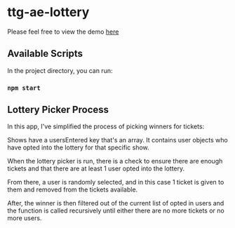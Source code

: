 # ttg-ae-lottery

Please feel free to view the demo [here](https://runandrerun.github.io/ttg-ae-lottery/)

## Available Scripts

In the project directory, you can run:

### `npm start`

## Lottery Picker Process

In this app, I've simplified the process of picking winners for tickets:

Shows have a usersEntered key that's an array. It contains user objects who have opted into the lottery for that specific show.

When the lottery picker is run, there is a check to ensure there are enough tickets and that there are at least 1 user opted into the lottery.

From there, a user is randomly selected, and in this case 1 ticket is given to them and removed from the tickets available.

After, the winner is then filtered out of the current list of opted in users and the function is called recursively until either there are no more tickets or no more users.

